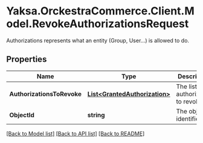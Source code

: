 # Yaksa.OrckestraCommerce.Client.Model.RevokeAuthorizationsRequest
Authorizations represents what an entity (Group, User...) is allowed to do.

## Properties

Name | Type | Description | Notes
------------ | ------------- | ------------- | -------------
**AuthorizationsToRevoke** | [**List&lt;GrantedAuthorization&gt;**](GrantedAuthorization.md) | The list of authorization to revoke. | [optional] 
**ObjectId** | **string** | The object identifier. | [optional] 

[[Back to Model list]](../README.md#documentation-for-models) [[Back to API list]](../README.md#documentation-for-api-endpoints) [[Back to README]](../README.md)

